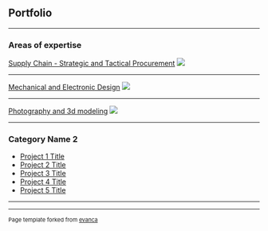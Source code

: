 ## Portfolio

---

### Areas of expertise

[Supply Chain - Strategic and Tactical Procurement](/sample_page)
<img src="images/dummy_thumbnail.jpg?raw=true"/>

---
[Mechanical and Electronic Design](/pdf/sample_presentation.pdf)
<img src="images/dummy_thumbnail.jpg?raw=true"/>

---
[Photography and 3d modeling](http://example.com/)
<img src="images/dummy_thumbnail.jpg?raw=true"/>

---

### Category Name 2

- [Project 1 Title](http://example.com/)
- [Project 2 Title](http://example.com/)
- [Project 3 Title](http://example.com/)
- [Project 4 Title](http://example.com/)
- [Project 5 Title](http://example.com/)

---




---
<p style="font-size:11px">Page template forked from <a href="https://github.com/evanca/quick-portfolio">evanca</a></p>
<!-- Remove above link if you don't want to attibute -->
